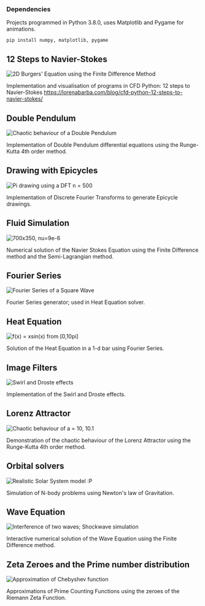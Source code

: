 ### Dependencies

Projects programmed in Python 3.8.0, uses Matplotlib and Pygame for animations.

```
pip install numpy, matplotlib, pygame
```

## 12 Steps to Navier-Stokes

![2D Burgers' Equation using the Finite Difference Method](/12stepstonavierstokes/demo.png)

Implementation and visualisation of programs in CFD Python: 12 steps to Navier-Stokes https://lorenabarba.com/blog/cfd-python-12-steps-to-navier-stokes/

## Double Pendulum

![Chaotic behaviour of a Double Pendulum](/doublependulum/demo.png)

Implementation of Double Pendulum differential equations using the Runge-Kutta 4th order method.

## Drawing with Epicycles

![Pi drawing using a DFT n = 500](/epicycles/demo.png)

Implementation of Discrete Fourier Transforms to generate Epicycle drawings.

## Fluid Simulation

![700x350, nu=9e-6](/fluidsim/demo.png)

Numerical solution of the Navier Stokes Equation using the Finite Difference method and the Semi-Lagrangian method.

## Fourier Series

![Fourier Series of a Square Wave](/fourier/demo.png)

Fourier Series generator; used in Heat Equation solver.

## Heat Equation

![f(x) = xsin(x) from [0,10pi]](/heatequation/demo.png)

Solution of the Heat Equation in a 1-d bar using Fourier Series.

## Image Filters

![Swirl and Droste effects](/imagefilters/demo.png)

Implementation of the Swirl and Droste effects.

## Lorenz Attractor

![Chaotic behaviour of a = 10, 10.1](/lorenz/demo.png)

Demonstration of the chaotic behaviour of the Lorenz Attractor using the Runge-Kutta 4th order method.

## Orbital solvers

![Realistic Solar System model :P](/nbody/demo.png)

Simulation of N-body problems using Newton's law of Gravitation.

## Wave Equation

![Interference of two waves; Shockwave simulation](/waveeq/demo.png)

Interactive numerical solution of the Wave Equation using the Finite Difference method.

## Zeta Zeroes and the Prime number distribution

![Approximation of Chebyshev function](/zetaprimes/demo.png)

Approximations of Prime Counting Functions using the zeroes of the Riemann Zeta Function.
